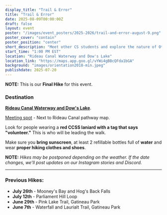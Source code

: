 ```yaml
---
display_title: "Trail & Error"
title: "Trail & Error"
date: 2025-08-09T00:00:00Z
draft: false
layout: event
poster: "/images/event_posters/2025-2026/trail-and-error-august-9.png"
poster_cover: "contain"
poster_position: "center"
short_description: "Meet other CS students and explore the nature of Ottawa-Gatineau!"
start_time: "1:00 PM EST"
location: "Rideau Canal Waterway and Dow's Lake"
location_link: "https://maps.app.goo.gl/vYWi4gBBcQFda1bGA"
background: "images/orientation2018-min.jpeg"
publishdate: 2025-07-20
---
```

**NOTE:** This is our **Final Hike** for this event.

### Destination
[**Rideau Canal Waterway and Dow's Lake**](https://www.alltrails.com/trail/canada/ontario/rideau-canal-waterway-and-dows-lake-loop).

[Meeting spot](https://maps.app.goo.gl/K3wggrFb9aFcc83D8) - Next to Rideau Canal pathway map.

Look for people wearing a **red CCSS laniard with a tag that says "volunteer."** This is who will be leading the walk. 

Make sure you **bring sunscreen**, at least 2 refillable bottles full of **water** and wear **proper hiking clothes and shoes**.

**NOTE:** *Hikes may be postponed depending on the weather. If the date changes, we’ll post updates on our Instagram stories and Discord.*

---

### Previous Hikes:
- **July 26th** - Mooney's Bay and Hog's Back Falls
- **July 12th** - Parliament Hill Loop
- **June 29th** - Pink Lake Trail, Gatineau Park
- **June 7th** - Waterfall and Laurialt Trail, Gatineau Park